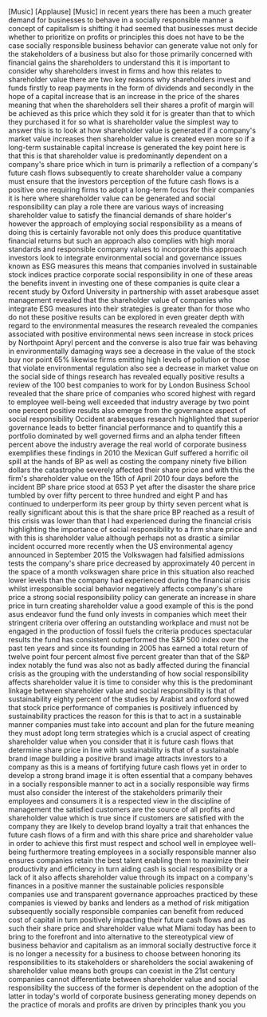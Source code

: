 
[Music]
[Applause]
[Music]
in recent years there has been a much
greater demand for businesses to behave
in a socially responsible manner a
concept of capitalism is shifting it had
seemed that businesses must decide
whether to prioritize on profits or
principles this does not have to be the
case socially responsible business
behavior can generate value not only for
the stakeholders of a business but also
for those primarily concerned with
financial gains the shareholders to
understand this it is important to
consider why shareholders invest in
firms and how this relates to
shareholder value there are two key
reasons why shareholders invest and
funds firstly to reap payments in the
form of dividends and secondly in the
hope of a capital increase that is an
increase in the price of the shares
meaning that when the shareholders sell
their shares a profit of margin will be
achieved as this price which they sold
it for is greater than that to which
they purchased it for so what is
shareholder value the simplest way to
answer this is to look at how
shareholder value is generated if a
company&#39;s market value increases then
shareholder value is created even more
so if a long-term sustainable capital
increase is generated the key point here
is that this is that shareholder value
is predominantly dependent on a
company&#39;s share price which in turn is
primarily a reflection of a company&#39;s
future cash flows subsequently to create
shareholder value a company must ensure
that the investors perception of the
future cash flows is a positive one
requiring firms to adopt a long-term
focus for their companies it is here
where shareholder value can be generated
and social responsibility can play a
role there are various ways of
increasing shareholder value to satisfy
the financial demands of share
holder&#39;s however the approach of
employing social responsibility as a
means of doing this is certainly
favorable not only does this produce
quantitative financial returns but such
an approach also complies with high
moral standards and responsible company
values to incorporate this approach
investors look to integrate
environmental social and governance
issues known as ESG measures this means
that companies involved in sustainable
stock indices practice corporate social
responsibility in one of these areas the
benefits invent in investing one of
these companies is quite clear a recent
study by Oxford University in
partnership with asset arabesque asset
management revealed that the shareholder
value of companies who integrate ESG
measures into their strategies is
greater than for those who do not these
positive results can be explored in even
greater depth with regard to the
environmental measures the research
revealed the companies associated with
positive environmental news seen
increase in stock prices by Northpoint
Apryl percent and the converse is also
true fair was behaving in
environmentally damaging ways see a
decrease in the value of the stock buy
nor point 65% likewise firms emitting
high levels of pollution or those that
violate environmental regulation also
see a decrease in market value on the
social side of things research has
revealed equally positive results a
review of the 100 best companies to work
for by London Business School revealed
that the share price of companies who
scored highest with regard to employee
well-being well exceeded that industry
average by two point one percent
positive results also emerge from the
governance aspect of social
responsibility Occident arabesques
research highlighted that superior
governance leads to better financial
performance and to quantify this a
portfolio dominated by well governed
firms and an alpha tender
fifteen percent above the industry
average the real world of corporate
business exemplifies these findings in
2010 the Mexican Gulf suffered a
horrific oil spill at the hands of BP as
well as costing the company ninety five
billion dollars the catastrophe severely
affected their share price and with this
the firm&#39;s shareholder value on the 15th
of April 2010 four days before the
incident
BP share price stood at 653 P yet after
the disaster the share price tumbled by
over fifty percent to three hundred and
eight P and has continued to
underperform its peer group by thirty
seven percent what is really significant
about this is that the share price BP
reached as a result of this crisis was
lower than that I had experienced during
the financial crisis highlighting the
importance of social responsibility to a
firm share price and with this is
shareholder value although perhaps not
as drastic a similar incident occurred
more recently when the US environmental
agency announced in September 2015 the
Volkswagen had falsified admissions
tests the company&#39;s share price
decreased by approximately 40 percent in
the space of a month volkswagen share
price in this situation also reached
lower levels than the company had
experienced during the financial crisis
whilst irresponsible social behavior
negatively affects company&#39;s share price
a strong social responsibility policy
can generate an increase in share price
in turn creating shareholder value a
good example of this is the pond asus
endeavor fund the fund only invests in
companies which meet their stringent
criteria over offering an outstanding
workplace and must not be engaged in the
production of fossil fuels the criteria
produces spectacular results the fund
has consistent
outperformed the S&amp;P 500 index over the
past ten years and since its founding in
2005 has earned a total return of twelve
point four percent almost five percent
greater than that of the S&amp;P index
notably the fund was also not as badly
affected during the financial crisis as
the grouping with the understanding of
how social responsibility affects
shareholder value it is time to consider
why this is the predominant linkage
between shareholder value and social
responsibility is that of sustainability
eighty percent of the studies by Arabist
and oxford showed that stock price
performance of companies is positively
influenced by sustainability practices
the reason for this is that to act in a
sustainable manner companies must take
into account and plan for the future
meaning they must adopt long term
strategies which is a crucial aspect of
creating shareholder value when you
consider that it is future cash flows
that determine share price in line with
sustainability is that of a sustainable
brand image building a positive brand
image attracts investors to a company as
this is a means of fortifying future
cash flows
yet in order to develop a strong brand
image it is often essential that a
company behaves in a socially
responsible manner to act in a socially
responsible way firms must also consider
the interest of the stakeholders
primarily their employees and consumers
it is a respected view in the discipline
of management the satisfied customers
are the source of all profits and
shareholder value which is true since if
customers are satisfied with the company
they are likely to develop brand loyalty
a trait that enhances the future cash
flows of a firm and with this share
price and shareholder value in order to
achieve this first must respect and
school well in employee well-being
furthermore treating employees in a
socially responsible manner also ensures
companies retain the best talent
enabling them to maximize their
productivity and efficiency in turn
aiding cash
is social responsibility or a lack of it
also affects shareholder value through
its impact on a company&#39;s finances in a
positive manner
the sustainable policies responsible
companies use and transparent governance
approaches practiced by these companies
is viewed by banks and lenders as a
method of risk mitigation subsequently
socially responsible companies can
benefit from reduced cost of capital in
turn positively impacting their future
cash flows and as such their share price
and shareholder value what Miami today
has been to bring to the forefront and
into alternative to the stereotypical
view of business behavior and capitalism
as an immoral socially destructive force
it is no longer a necessity for a
business to choose between honoring its
responsibilities to its stakeholders or
shareholders the social awakening of
shareholder value means both groups can
coexist in the 21st century companies
cannot differentiate between shareholder
value and social responsibility the
success of the former is dependent on
the adoption of the latter in today&#39;s
world of corporate business generating
money depends on the practice of morals
and profits are driven by principles
thank you
you
